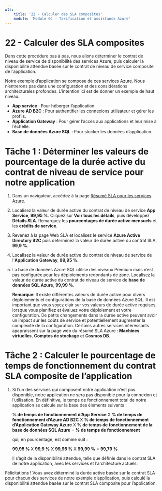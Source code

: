 ```yaml
---
wts:
    title: '22 - Calculer des SLA composites'
    module: 'Module 04 - Tarification et assistance Azure'
---
```

# 22 - Calculer des SLA composites


Dans cette procédure pas à pas, nous allons déterminer le contrat de niveau de service de disponibilité des services Azure, puis calculer la disponibilité attendue basée sur le contrat de niveau de service composite de l’application.

Notre exemple d’application se compose de ces services Azure. Nous n’entrerons pas dans une configuration et des considérations architecturales profondes. L’intention ici est de donner un exemple de haut niveau.

+ **App service** : Pour héberger l’application.
+ **Azure AD B2C** : Pour authentifier les connexions utilisateur et gérer les profils.
+ **Application Gateway** : Pour gérer l’accès aux applications et leur mise à l’échelle. 
+ **Base de données Azure SQL** : Pour stocker les données d’application. 

# Tâche 1 : Déterminer les valeurs de pourcentage de la durée active du contrat de niveau de service pour notre application

1. Dans un navigateur, accédez à la page [Résumé SLA pour les services Azure](https://azure.microsoft.com/fr-fr/support/legal/sla/summary/).

2. Localisez la valeur de durée active du contrat de niveau de service **App Service**, **99,95 %**. Cliquez sur **Voir tous les détails**, puis développez **Détails SLA**. Remarquez les **pourcentages de durée active mensuels** et les **crédits de service**.

3. Revenez à la page Web SLA et localisez le service **Azure Active Directory B2C** puis déterminez la valeur de durée active du contrat SLA, **99,9 %**. 

4. Localisez la valeur de durée active du contrat de niveau de service de l'**Application Gateway**, **99,95 %**. 

5. La base de données Azure SQL utilise des niveaux Premium mais n’est pas configurée pour les déploiements redondants de zone. Localisez la valeur de durée active du contrat de niveau de service de **base de données SQL Azure**, **99,99 %**. 

    **Remarque**: Il existe différentes valeurs de durée active pour divers déploiements et configurations de la base de données Azure SQL. Il est important que vous soyez clair sur vos valeurs de durée active requises, lorsque vous planifiez et évaluez votre déploiement et votre configuration. De petits changements dans la durée active peuvent avoir un impact sur les coûts de service et potentiellement augmenter la complexité de la configuration. Certains autres services intéressants apapraissent sur la page web du résumé SLA Azure : **Machines virtuelles**, **Comptes de stockage** et **Cosmos DB**.

# Tâche 2 : Calculer le pourcentage de temps de fonctionnement du contrat SLA composite de l’application

1. Si l’un des services qui composent notre application n’est pas disponible, notre application ne sera pas disponible pour la connexion et l’utilisation. En définitive, le temps de fonctionnement total de notre application se calcule sur la base des éléments suivants :

    **% de temps de fonctionnement d’App Service** X **% de temps de fonctionnement d’Azure AD B2C** X  **% de temps de fonctionnement d’Application Gateway Azure** X **% de temps de fonctionnement de la base de données SQL Azure** = **% de temps de fonctionnement**

    qui, en pourcentage, est comme suit :

    **99,95 %** X **99,9 %** X **99,95 %** X **99,99 %** = **99,79 %**

    Il s’agit de la disponibilité attendue, telle que définie dans le contrat SLA de notre application, avec les services et l’architecture actuels.

Félicitations ! Vous avez déterminé la durée active basée sur le contrat SLA pour chacun des services de notre exemple d’application, puis calculé la disponibilité attendue basée sur le contrat SLA composite pour l’application.